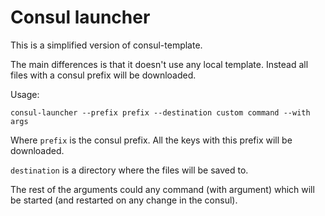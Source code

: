 # Consul launcher

This is a simplified version of consul-template.

The main differences is that it doesn't use any local template. Instead all files with a consul prefix will be downloaded.

Usage:

```
consul-launcher --prefix prefix --destination custom command --with args
```

Where `prefix` is the consul prefix. All the keys with this prefix will be downloaded.

`destination` is a directory where the files will be saved to.

The rest of the arguments could any command (with argument) which will be started (and restarted on any change in the consul).



